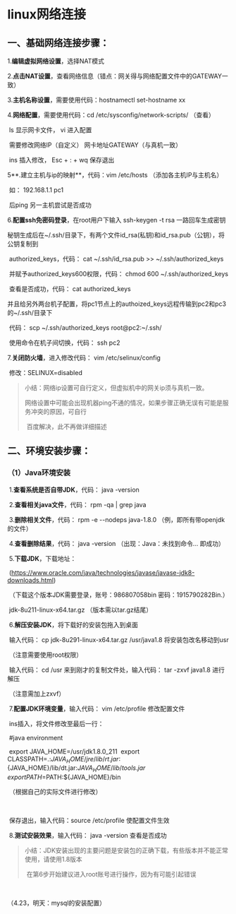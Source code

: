# linux网络连接

## 一、基础网络连接步骤：

1.**编辑虚拟网络设置**，选择NAT模式



2.**点击NAT设置**，查看网络信息（错点：网关得与网络配置文件中的GATEWAY一致）



3.**主机名称设置**，需要使用代码：hostnamectl set-hostname xx



4.**网络配置**，需要使用代码：cd /etc/sysconfig/network-scripts/ （查看） 

​												  ls	显示网卡文件，	vi	进入配置

​	需要修改网络IP（自定义）		网卡地址GATEWAY（与真机一致）

​												  ins	插入修改，	Esc   +  :  +  wq	保存退出



5**.建立主机与ip的映射**，代码：vim /etc/hosts （添加各主机IP与主机名）

​	如：	192.168.1.1 pc1

​	后ping 另一主机尝试是否成功



6.**配置ssh免密码登录**，在root用户下输入	ssh-keygen -t rsa 	一路回车生成密钥



​	秘钥生成后在~/.ssh/目录下，有两个文件id_rsa(私钥)和id_rsa.pub（公钥），将公钥复制到

​	authorized_keys，代码：	cat ~/.ssh/id_rsa.pub >> ~/.ssh/authorized_keys



​	并赋予authorized_keys600权限，代码：	chmod 600 ~/.ssh/authorized_keys 	

​	查看是否成功，代码：	cat authorized_keys 



​	并且给另外两台机子配置，将pc1节点上的authoized_keys远程传输到pc2和pc3的~/.ssh/目录下

​	代码：	scp ~/.ssh/authorized_keys root@pc2:~/.ssh/



​	使用命令在机子间切换，代码：	ssh pc2



7.**关闭防火墙**，进入修改代码：	 vim /etc/selinux/config

​	修改：SELINUX=disabled



> 小结：网络ip设置可自行定义，但虚拟机中的网关ip须与真机一致。
>
> ​			网络设置中可能会出现机器ping不通的情况，如果步骤正确无误有可能是服务冲突的原因，可自行
>
> ​			百度解决，此不再做详细描述





## 二、环境安装步骤：

### （1）Java环境安装

​	1.**查看系统是否自带JDK**，代码：	java -version



​	2.**查看相关java文件**，代码：	rpm -qa | grep java



​	3.**删除相关文件**，代码：	rpm -e --nodeps java-1.8.0	（例，即所有带openjdk的文件）



​	4.**查看删除结果**，代码：	java -version	（出现：Java：未找到命令...	即成功）



​	5.**下载JDK**，下载地址：	

​		(https://www.oracle.com/java/technologies/javase/javase-jdk8-downloads.html)



​		（下载这个版本JDK需要登录，账号：986807058bin	密码：1915790282Bin.）



​		jdk-8u211-linux-x64.tar.gz	（版本需以tar.gz结尾）



​	6.**解压安装JDK**，将下载好的安装包拖入到桌面



​	输入代码：	cp jdk-8u291-linux-x64.tar.gz /usr/java1.8 	将安装包改名移动到usr

​													（注意需要使用root权限）



​	 输入代码：	cd /usr 	来到刚才的复制文件处，输入代码：     tar -zxvf java1.8	进行解压	

​																														（注意需加上zxvf）



​	7.**配置JDK环境变量**，输入代码：	 vim /etc/profile	修改配置文件



​	ins插入，将文件修改至最后一行：	

​	#java environment

​	export JAVA_HOME=/usr/jdk1.8.0_211
​	export CLASSPATH=.:${JAVA_HOME}/jre/lib/rt.jar:${JAVA_HOME}/lib/dt.jar:${JAVA_HOME}/lib/tools.jar
​	export PATH=$PATH:${JAVA_HOME}/bin

​	（根据自己的实际文件进行修改）

​	

​	保存退出，输入代码：source /etc/profile	使配置文件生效



​	8.**测试安装效果**，输入代码：	java -version	查看是否成功





> 小结：JDK安装出现的主要问题是安装包的正确下载，有些版本并不能正常使用，请使用1.8版本
>
> ​			在第6步开始建议进入root账号进行操作，因为有可能引起错误

​	

（4.23，明天：mysql的安装配置）



